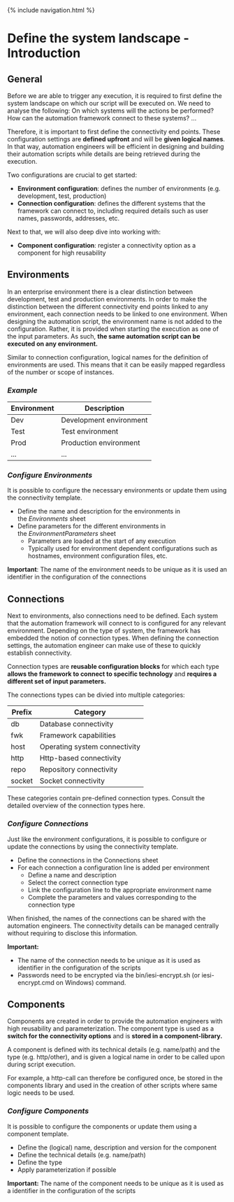 {% include navigation.html %}
# Define the system landscape - Introduction

## General
Before we are able to trigger any execution, it is required to first define the system landscape on which our script will be executed on. We need to analyse the following: On which systems will the actions be performed? How can the automation framework connect to these systems? …

Therefore, it is important to first define the connectivity end points. These configuration settings are **defined upfront** and will be **given logical names**. In that way, automation engineers will be efficient in designing and building their automation scripts while details are being retrieved during the execution.

Two configurations are crucial to get started:
*	**Environment configuration**: defines the number of environments (e.g. development, test, production)
* **Connection configuration**: defines the different systems that the framework can connect to, including required details such as user names, passwords, addresses, etc.

Next to that, we will also deep dive into working with:
*	**Component configuration**: register a connectivity option as a component for high reusability

## Environments
In an enterprise environment there is a clear distinction between development, test and production environments. In order to make the distinction between the different connectivity end points linked to any environment, each connection needs to be linked to one environment. When designing the automation script, the environment name is not added to the configuration. Rather, it is provided when starting the execution as one of the input parameters. As such, **the same automation script can be executed on any environment.**

Similar to connection configuration, logical names for the definition of environments are used. This means that it can be easily mapped regardless of the number or scope of instances.

### *Example*

Environment|Description
-----------|-------------
Dev|Development environment
Test|Test environment
Prod|Production environment
...|...

### *Configure Environments*
It is possible to configure the necessary environments or update them using the connectivity template.
  * Define the name and description for the environments in the *Environments* sheet
  * Define parameters for the different environments in the *EnvironmentParameters* sheet
      * Parameters are loaded at the start of any execution
      * Typically used for environment dependent configurations such as hostnames, environment configuration files, etc.
  
**Important**: The name of the environment needs to be unique as it is used an identifier in the configuration of the connections

## Connections
Next to environments, also connections need to be defined. Each system that the automation framework will connect to is configured for any relevant environment. Depending on the type of system, the framework has embedded the notion of connection types. When defining the connection settings, the automation engineer can make use of these to quickly establish connectivity.

Connection types are **reusable configuration blocks** for which each type **allows the framework to connect to specific technology** and **requires a different set of input parameters.**

The connections types can be divied into multiple categories:

Prefix|Category
------|--------
db|Database connectivity
fwk|Framework capabilities
host|Operating system connectivity
http|Http-based connectivity
repo|Repository connectivity
socket|Socket connectivity

These categories contain pre-defined connection types. Consult the detailed overview of the connection types here.

### *Configure Connections*

Just like the environment configurations, it is possible to configure or update the connections by using the connectivity template.
  *	Define the connections in the Connections sheet
  *	For each connection a configuration line is added per environment
      * Define a name and description
      *	Select the correct connection type
      *	Link the configuration line to the appropriate environment name
      *	Complete the parameters and values corresponding to the connection type

When finished, the names of the connections can be shared with the automation engineers. The connectivity details can be managed centrally without requiring to disclose this information.

**Important:** 
  * The name of the connection needs to be unique as it is used as identifier in the configuration of the scripts
  *	Passwords need to be encrypted via the bin/iesi-encrypt.sh (or iesi-encrypt.cmd on Windows) command. 

## Components
Components are created in order to provide the automation engineers with high reusability and parameterization. The component type is used as a **switch for the connectivity options** and is **stored in a component-library.** 

A component is defined with its technical details (e.g. name/path) and the type (e.g. http/other), and is given a logical name in order to be called upon during script execution. 

For example, a http-call can therefore be configured once, be stored in the components library and used in the creation of other scripts where same logic needs to be used. 

### *Configure Components*
It is possible to configure the components or update them using a component template.
  *	Define the (logical) name, description and version for the component 
  *	Define the technical details (e.g. name/path)
  *	Define the type
  *	Apply parameterization if possible

**Important:** The name of the component needs to be unique as it is used as a identifier in the configuration of the scripts

